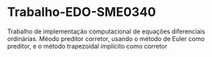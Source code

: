 # Trabalho-EDO-SME0340
Trabalho  de implementação computacional de equações diferenciais ordinárias. Méodo preditor corretor, usando o método de Euler como preditor, e o método trapezoidal implícito como corretor
